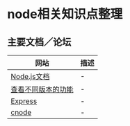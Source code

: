 # node相关知识点整理

## 主要文档／论坛

网站                                                     | 描述
------------------------------------------------------ | --
[Node.js文档](http://nodejs.cn/api/)                     | -
[查看不同版本的功能](http://node.green/)                        | -
[Express](http://www.expressjs.com.cn/)                | -
[cnode](https://cnodejs.org/)                          | -
